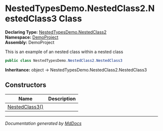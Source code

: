 ﻿<!--  
 =================================================================   
   Auto-Generated:   
   The contents of this file were generated by a tool.  
   Changes to this file may be list if the file is regenerated  
 =================================================================   
-->

# NestedTypesDemo.NestedClass2.NestedClass3 Class

**Declaring Type:** [NestedTypesDemo.NestedClass2](../index.md)  
**Namespace:** [DemoProject](../../../index.md)  
**Assembly:** DemoProject

This is an example of an nested class within a nested class

```csharp
public class NestedTypesDemo.NestedClass2.NestedClass3
```

**Inheritance:** object → NestedTypesDemo.NestedClass2.NestedClass3

## Constructors

| Name                                    | Description |
| --------------------------------------- | ----------- |
| [NestedClass3()](constructors/index.md) |             |

___

*Documentation generated by [MdDocs](https://github.com/ap0llo/mddocs)*
